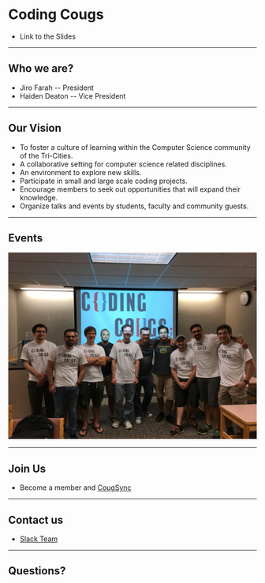 # Coding Cougs
* Link to the Slides

---

## Who we are?

* Jiro Farah -- President 
* Haiden Deaton -- Vice President

---

## Our Vision
* To foster a culture of learning within the Computer Science community of the Tri-Cities.
* A collaborative setting for computer science related disciplines.
* An environment to explore new skills. 
* Participate in small and large scale coding projects.
* Encourage members to seek out opportunities that will expand their knowledge.
* Organize talks and events by students, faculty and community guests.

---

## Events
![alt text](./docs/assets/img_3065.jpg)


---

## Join Us
* Become a member and [CougSync](https://orgsync.com/158673/chapter)

---

## Contact us
* [Slack Team](https://codingcougs.slack.com)

---

## Questions?

